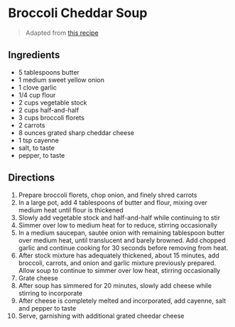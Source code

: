 # Broccoli Cheddar Soup

> Adapted from [this recipe](http://www.averiecooks.com/2015/01/best-broccoli-cheese-soup-better-panera-copycat.html)

## Ingredients 

* 5 tablespoons butter
* 1 medium sweet yellow onion
* 1 clove garlic
* 1/4 cup flour
* 2 cups vegetable stock
* 2 cups half-and-half
* 3 cups broccoli florets
* 2 carrots
* 8 ounces grated sharp cheddar cheese
* 1 tsp cayenne
* salt, to taste
* pepper, to taste

## Directions

1. Prepare broccoli florets, chop onion, and finely shred carrots
1. In a large pot, add 4 tablespoons of butter and flour, mixing over medium heat until flour is thickened
1. Slowly add vegetable stock and half-and-half while continuing to stir
1. Simmer over low to medium heat for to reduce, stirring occasionally
1. In a medium saucepan, sautée onion with remaining tablespoon butter over medium heat, until translucent and barely browned. Add chopped garlic and continue cooking for 30 seconds before removing from heat.
1. After stock mixture has adequately thickened, about 15 minutes, add broccoli, carrots, and onion and garlic mixture previously prepared. Allow soup to continue to simmer over low heat, stirring occasionally
1. Grate cheese
1. After soup has simmered for 20 minutes, slowly add cheese while stirring to incorporate
1. After cheese is completely melted and incorporated, add cayenne, salt and pepper to taste
1. Serve, garnishing with additional grated cheedar cheese 
